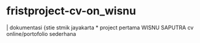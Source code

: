 # fristproject-cv-on_wisnu
| dokumentasi {stie stmik jayakarta * project pertama WISNU SAPUTRA cv online/portofolio sederhana 
